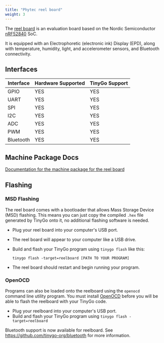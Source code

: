 ```yaml
---
title: "Phytec reel board"
weight: 3
---
```


The [reel board](https://www.phytec.eu/product-eu/internet-of-things/reelboard/) is an evaluation board based on the Nordic Semiconductor [nRF52840](https://www.nordicsemi.com/eng/Products/nRF52840) SoC.

It is equipped with an Electrophoretic (electronic ink) Display (EPD), along with temperature, humidity, light, and accelerometer sensors, and Bluetooth connectivity.

## Interfaces

| Interface | Hardware Supported | TinyGo Support |
| --------- | ------------- | ----- |
| GPIO      | YES | YES |
| UART      | YES | YES |
| SPI      | YES | YES |
| I2C      | YES | YES |
| ADC      | YES | YES |
| PWM      | YES | YES |
| Bluetooth      | YES | YES |

## Machine Package Docs

[Documentation for the machine package for the reel board](../machine/reelboard)

## Flashing

### MSD Flashing

The reel board comes with a bootloader that allows Mass Storage Device (MSD) flashing. This means you can just copy the compiled `.hex` file generated by TinyGo onto it, no additional flashing software is needed.

- Plug your reel board into your computer's USB port.
- The reel board will appear to your computer like a USB drive.
- Build and flash your TinyGo program using `tinygo flash` like this:

    ```shell
    tinygo flash -target=reelboard [PATH TO YOUR PROGRAM]
    ```

- The reel board should restart and begin running your program.

### OpenOCD

Programs can also be loaded onto the reelboard using the `openocd` command line utility program. You must install [OpenOCD](http://openocd.org/) before you will be able to flash the reelboard with your TinyGo code.

- Plug your reelboard into your computer's USB port.
- Build and flash your TinyGo program using `tinygo flash -target=reelboard`

Bluetooth support is now available for reelboard. See https://github.com/tinygo-org/bluetooth for more information.
